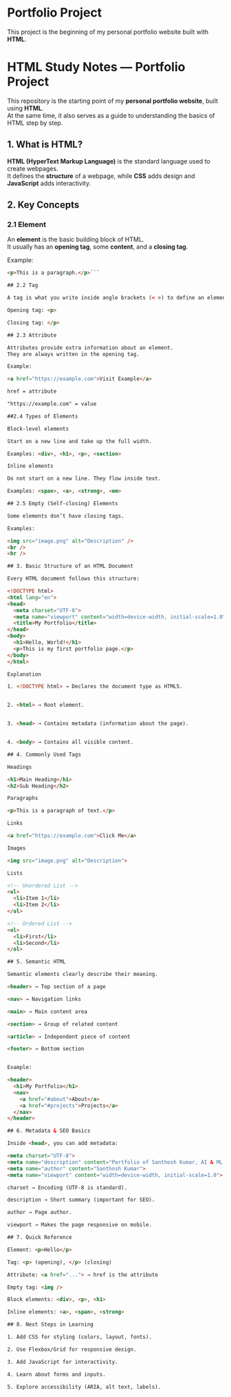 # Portfolio Project

This project is the beginning of my personal portfolio website built with **HTML**.  


# HTML Study Notes — Portfolio Project

This repository is the starting point of my **personal portfolio website**, built using **HTML**.  
At the same time, it also serves as a guide to understanding the basics of HTML step by step.  

## 1. What is HTML?

**HTML (HyperText Markup Language)** is the standard language used to create webpages.  
It defines the **structure** of a webpage, while **CSS** adds design and **JavaScript** adds interactivity.  

## 2. Key Concepts

### 2.1 Element
An **element** is the basic building block of HTML.  
It usually has an **opening tag**, some **content**, and a **closing tag**.  

Example:  
```html
<p>This is a paragraph.</p>```

## 2.2 Tag

A tag is what you write inside angle brackets (< >) to define an element.

Opening tag: <p>

Closing tag: </p>

## 2.3 Attribute

Attributes provide extra information about an element.
They are always written in the opening tag.

Example:

<a href="https://example.com">Visit Example</a>

href = attribute

"https://example.com" = value

##2.4 Types of Elements

Block-level elements

Start on a new line and take up the full width.

Examples: <div>, <h1>, <p>, <section>

Inline elements

Do not start on a new line. They flow inside text.

Examples: <span>, <a>, <strong>, <em>

## 2.5 Empty (Self-closing) Elements

Some elements don’t have closing tags.

Examples:

<img src="image.png" alt="Description" />
<br />
<hr />

## 3. Basic Structure of an HTML Document

Every HTML document follows this structure:

<!DOCTYPE html>
<html lang="en">
<head>
  <meta charset="UTF-8">
  <meta name="viewport" content="width=device-width, initial-scale=1.0">
  <title>My Portfolio</title>
</head>
<body>
  <h1>Hello, World!</h1>
  <p>This is my first portfolio page.</p>
</body>
</html>

Explanation

1. <!DOCTYPE html> → Declares the document type as HTML5.


2. <html> → Root element.


3. <head> → Contains metadata (information about the page).


4. <body> → Contains all visible content.

## 4. Commonly Used Tags

Headings

<h1>Main Heading</h1>
<h2>Sub Heading</h2>

Paragraphs

<p>This is a paragraph of text.</p>

Links

<a href="https://example.com">Click Me</a>

Images

<img src="image.png" alt="Description">

Lists

<!-- Unordered List -->
<ul>
  <li>Item 1</li>
  <li>Item 2</li>
</ul>

<!-- Ordered List -->
<ol>
  <li>First</li>
  <li>Second</li>
</ol>

## 5. Semantic HTML

Semantic elements clearly describe their meaning.

<header> → Top section of a page

<nav> → Navigation links

<main> → Main content area

<section> → Group of related content

<article> → Independent piece of content

<footer> → Bottom section


Example:

<header>
  <h1>My Portfolio</h1>
  <nav>
    <a href="#about">About</a>
    <a href="#projects">Projects</a>
  </nav>
</header>

## 6. Metadata & SEO Basics

Inside <head>, you can add metadata:

<meta charset="UTF-8">
<meta name="description" content="Portfolio of Santhosh Kumar, AI & ML Student">
<meta name="author" content="Santhosh Kumar">
<meta name="viewport" content="width=device-width, initial-scale=1.0">

charset → Encoding (UTF-8 is standard).

description → Short summary (important for SEO).

author → Page author.

viewport → Makes the page responsive on mobile.

## 7. Quick Reference

Element: <p>Hello</p>

Tag: <p> (opening), </p> (closing)

Attribute: <a href="..."> → href is the attribute

Empty tag: <img />

Block elements: <div>, <p>, <h1>

Inline elements: <a>, <span>, <strong>

## 8. Next Steps in Learning

1. Add CSS for styling (colors, layout, fonts).

2. Use Flexbox/Grid for responsive design.

3. Add JavaScript for interactivity.

4. Learn about forms and inputs.

5. Explore accessibility (ARIA, alt text, labels).